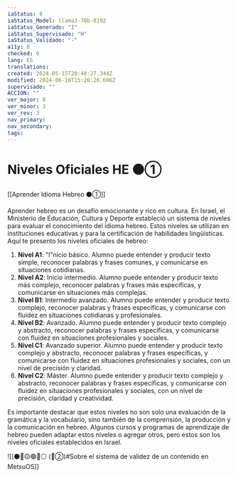 ```yaml
---
iaStatus: 8
iaStatus_Model: llama3-70b-8192
iaStatus_Generado: "I"
iaStatus_Supervisado: "H"
iaStatus_Validado: "-"
a11y: 0
checked: 0
lang: ES
translations: 
created: 2024-05-15T20:48:27.344Z
modified: 2024-06-10T15:26:26.606Z
supervisado: ""
ACCION: ""
ver_major: 0
ver_minor: 3
ver_rev: 3
nav_primary: 
nav_secondary: 
tags:
---
```

# Niveles Oficiales HE ⚫①

[[Aprender Idioma Hebreo ⚫①]]

Aprender hebreo es un desafío emocionante y rico en cultura. En Israel, el Ministerio de Educación, Cultura y Deporte estableció un sistema de niveles para evaluar el conocimiento del idioma hebreo. Estos niveles se utilizan en instituciones educativas y para la certificación de habilidades lingüísticas. Aquí te presento los niveles oficiales de hebreo:

1. **Nivel A1**: "I"nicio básico. Alumno puede entender y producir texto simple, reconocer palabras y frases comunes, y comunicarse en situaciones cotidianas.
2. **Nivel A2**: Inicio intermedio. Alumno puede entender y producir texto más complejo, reconocer palabras y frases más específicas, y comunicarse en situaciones más complejas.
3. **Nivel B1**: Intermedio avanzado. Alumno puede entender y producir texto complejo, reconocer palabras y frases específicas, y comunicarse con fluidez en situaciones cotidianas y profesionales.
4. **Nivel B2**: Avanzado. Alumno puede entender y producir texto complejo y abstracto, reconocer palabras y frases específicas, y comunicarse con fluidez en situaciones profesionales y sociales.
5. **Nivel C1**: Avanzado superior. Alumno puede entender y producir texto complejo y abstracto, reconocer palabras y frases específicas, y comunicarse con fluidez en situaciones profesionales y sociales, con un nivel de precisión y claridad.
6. **Nivel C2**: Máster. Alumno puede entender y producir texto complejo y abstracto, reconocer palabras y frases específicas, y comunicarse con fluidez en situaciones profesionales y sociales, con un nivel de precisión, claridad y creatividad.

Es importante destacar que estos niveles no son solo una evaluación de la gramática y la vocabulario, sino también de la comprensión, la producción y la comunicación en hebreo. Algunos cursos y programas de aprendizaje de hebreo pueden adaptar estos niveles o agregar otros, pero estos son los niveles oficiales establecidos en Israel.

![[⚫🔴🟡🟢🔵⚪ (🔴②)#Sobre el sistema de validez de un contenido en MetsuOS]]